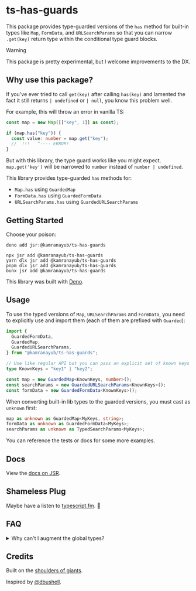 # ts-has-guards

This package provides type-guarded versions of the `has` method for built-in
types like `Map`, `FormData`, and `URLSearchParams` so that you can narrow
`.get(key)` return type within the conditional type guard blocks.

> [!WARNING]
> This package is pretty experimental, but I welcome improvements to the DX.

## Why use this package?

If you've ever tried to call `get(key)` after calling `has(key)` and lamented
the fact it still returns `| undefined` or `| null`, you know this problem well.

For example, this will throw an error in vanilla TS:

```ts
const map = new Map([["key", 1]] as const);

if (map.has("key")) {
  const value: number = map.get("key");
  //  !!!   ^---- ERROR!
}
```

But with this library, the type guard works like you might expect.
`map.get('key')` will be narrowed to `number` instead of `number | undefined`.

This library provides type-guarded `has` methods for:

- `Map.has` using `GuardedMap`
- `FormData.has` using `GuardedFormData`
- `URLSearchParams.has` using `GuardedURLSearchParams`

## Getting Started

Choose your poison:

```
deno add jsr:@kamranayub/ts-has-guards

npx jsr add @kamranayub/ts-has-guards
yarn dlx jsr add @kamranayub/ts-has-guards
pnpm dlx jsr add @kamranayub/ts-has-guards
bunx jsr add @kamranayub/ts-has-guards
```

This library was built with [Deno](https://deno.com).

## Usage

To use the typed versions of `Map`, `URLSearchParams` and `FormData`, you need
to explicitly use and import them (each of them are prefixed with `Guarded`):

```ts
import {
  GuardedFormData,
  GuardedMap,
  GuardedURLSearchParams,
} from "@kamranayub/ts-has-guards";

// Use like regular API but you can pass an explicit set of known keys
type KnownKeys = "key1" | "key2";

const map = new GuardedMap<KnownKeys, number>();
const searchParams = new GuardedURLSearchParams<KnownKeys>();
const formData = new GuardedFormData<KnownKeys>();
```

When converting built-in lib types to the guarded versions, you must cast as
`unknown` first:

```ts
map as unknown as GuardedMap<MyKeys, string>;
formData as unknown as GuardedFormData<MyKeys>;
searchParams as unknown as TypedSearchParams<MyKeys>;
```

You can reference the tests or docs for some more examples.

## Docs

View the [docs on JSR](https://jsr.io/@kamranayub/ts-has-guards/doc).

## Shameless Plug

Maybe have a listen to [typescript.fm](https://typescript.fm). :microphone:

## FAQ

<details>
    <summary>Why can't I augment the global types?</summary>

You could with `Map`, however this is not supported for a published JSR package
[due to slow typings](https://jsr.io/docs/about-slow-types#global-augmentation).
If you'd like to use a local version in your app, you can copy from
[the StackOverflow answer](https://stackoverflow.com/a/73467859/109458) and put
it under a `globals.d.ts` file or `declare global { }` if using modules.

This will not work with the `FormData` and `URLSearchParams` though because
those types are not generic and TS will yell at you if you try to redeclare them
with generic typings.

</details>

## Credits

Built on the [shoulders of giants](https://stackoverflow.com/a/73467859/109458).

Inspired by
[@dbushell](https://bsky.app/profile/dbushell.com/post/3li5bohbiok27).
